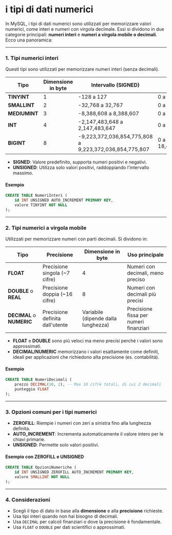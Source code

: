 # i tipi di dati numerici

In MySQL, i tipi di dati numerici sono utilizzati per memorizzare valori numerici, come interi e numeri con virgola decimale. Essi si dividono in due categorie principali: **numeri interi** e **numeri a virgola mobile o decimali**. Ecco una panoramica:

---

### **1. Tipi numerici interi**

Questi tipi sono utilizzati per memorizzare numeri interi (senza decimali).

| Tipo         | Dimensione in byte | Intervallo (SIGNED)                     | Intervallo (UNSIGNED)                  |
|--------------|--------------------|------------------------------------------|-----------------------------------------|
| **TINYINT**  | 1                  | -128 a 127                               | 0 a 255                                 |
| **SMALLINT** | 2                  | -32,768 a 32,767                         | 0 a 65,535                              |
| **MEDIUMINT**| 3                  | -8,388,608 a 8,388,607                   | 0 a 16,777,215                          |
| **INT**      | 4                  | -2,147,483,648 a 2,147,483,647           | 0 a 4,294,967,295                       |
| **BIGINT**   | 8                  | -9,223,372,036,854,775,808 a 9,223,372,036,854,775,807 | 0 a 18,446,744,073,709,551,615 |

- **SIGNED**: Valore predefinito, supporta numeri positivi e negativi.
- **UNSIGNED**: Utilizza solo valori positivi, raddoppiando l'intervallo massimo.

#### Esempio

```sql
CREATE TABLE NumeriInteri (
    id INT UNSIGNED AUTO_INCREMENT PRIMARY KEY,
    valore TINYINT NOT NULL
);
```

---

### **2. Tipi numerici a virgola mobile**

Utilizzati per memorizzare numeri con parti decimali. Si dividono in:

| Tipo      | Precisione       | Dimensione in byte | Uso principale             |
|-----------|------------------|--------------------|----------------------------|
| **FLOAT** | Precisione singola (~7 cifre) | 4                  | Numeri con decimali, meno preciso |
| **DOUBLE** o **REAL** | Precisione doppia (~16 cifre) | 8 | Numeri con decimali più precisi |
| **DECIMAL** o **NUMERIC** | Precisione definita dall'utente | Variabile (dipende dalla lunghezza) | Precisione fissa per numeri finanziari |

- **FLOAT** e **DOUBLE** sono più veloci ma meno precisi perché i valori sono approssimati.
- **DECIMAL/NUMERIC** memorizzano i valori esattamente come definiti, ideali per applicazioni che richiedono alta precisione (es. contabilità).

#### Esempio

```sql
CREATE TABLE NumeriDecimali (
    prezzo DECIMAL(10, 2), -- Max 10 cifre totali, di cui 2 decimali
    punteggio FLOAT
);
```

---

### **3. Opzioni comuni per i tipi numerici**

- **ZEROFILL**: Riempie i numeri con zeri a sinistra fino alla lunghezza definita.
- **AUTO_INCREMENT**: Incrementa automaticamente il valore intero per le chiavi primarie.
- **UNSIGNED**: Permette solo valori positivi.

#### Esempio con ZEROFILL e UNSIGNED

```sql
CREATE TABLE OpzioniNumeriche (
    id INT UNSIGNED ZEROFILL AUTO_INCREMENT PRIMARY KEY,
    valore SMALLINT NOT NULL
);
```

---

### **4. Considerazioni**

- Scegli il tipo di dato in base alla **dimensione** e alla **precisione** richieste.
- Usa tipi interi quando non hai bisogno di decimali.
- Usa `DECIMAL` per calcoli finanziari o dove la precisione è fondamentale.
- Usa `FLOAT` o `DOUBLE` per dati scientifici o approssimati.
